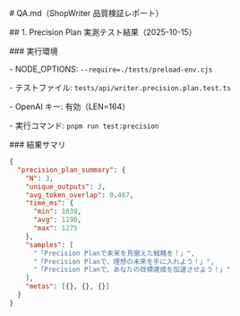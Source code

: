 \# QA.md（ShopWriter 品質検証レポート）

\## 1. Precision Plan 実測テスト結果（2025-10-15）

\### 実行環境

\- NODE_OPTIONS: `--require=./tests/preload-env.cjs`

\- テストファイル: `tests/api/writer.precision.plan.test.ts`

\- OpenAI キー: 有効（LEN=164）

\- 実行コマンド: `pnpm run test:precision`

\### 結果サマリ

```json
{
  "precision_plan_summary": {
    "N": 3,
    "unique_outputs": 3,
    "avg_token_overlap": 0.467,
    "time_ms": {
      "min": 1039,
      "avg": 1190,
      "max": 1275
    },
    "samples": [
      "「Precision Planで未来を見据えた戦略を！」",
      "「Precision Planで、理想の未来を手に入れよう！」",
      "「Precision Planで、あなたの目標達成を加速させよう！」"
    ],
    "metas": [{}, {}, {}]
  }
}
```
